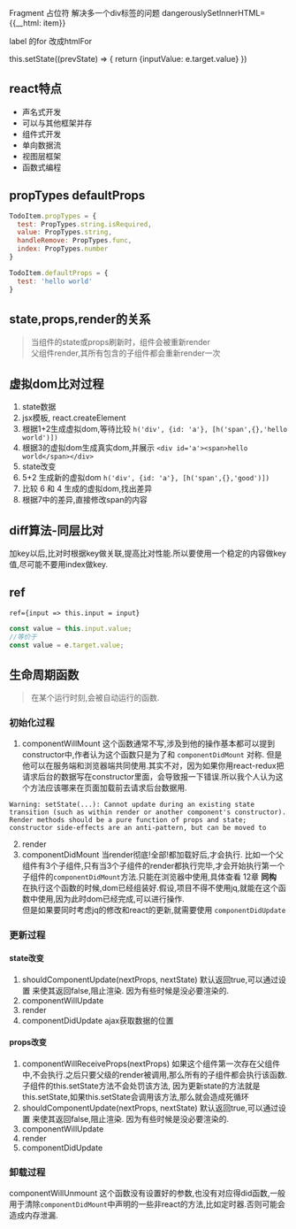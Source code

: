 Fragment 占位符 解决多一个div标签的问题
dangerouslySetInnerHTML={{__html: item}}

label 的for 改成htmlFor

this.setState((prevState) => {
    return {inputValue: e.target.value}
})

## react特点
* 声名式开发
* 可以与其他框架并存
* 组件式开发
* 单向数据流
* 视图层框架
* 函数式编程

## propTypes defaultProps
```js
TodoItem.propTypes = {
  test: PropTypes.string.isRequired,
  value: PropTypes.string,
  handleRemove: PropTypes.func,
  index: PropTypes.number
}

TodoItem.defaultProps = {
  test: 'hello world'
}
```

## state,props,render的关系
> 当组件的state或props刷新时，组件会被重新render<br/>
> 父组件render,其所有包含的子组件都会重新render一次

## 虚拟dom比对过程
1. state数据
2. jsx模板, react.createElement
3. 根据1+2生成虚拟dom,等待比较 `h('div', {id: 'a'}, [h('span',{},'hello world')])`
4. 根据3的虚拟dom生成真实dom,并展示 `<div id='a'><span>hello world</span></div>`
5. state改变
6. 5+2 生成新的虚拟dom `h('div', {id: 'a'}, [h('span',{},'good')])`
7. 比较 6 和 4 生成的虚拟dom,找出差异
8. 根据7中的差异,直接修改span的内容

## diff算法-同层比对
加key以后,比对时根据key做关联,提高比对性能.所以要使用一个稳定的内容做key值,尽可能不要用index做key.

## ref
`ref={input => this.input = input}`
```js
const value = this.input.value;
//等价于
const value = e.target.value;
```

## 生命周期函数
> 在某个运行时刻,会被自动运行的函数.

### 初始化过程
1. componentWillMount 这个函数通常不写,涉及到他的操作基本都可以提到constructor中,作者认为这个函数只是为了和 `componentDidMount` 对称. 但是他可以在服务端和浏览器端共同使用.其实不对，因为如果你用react-redux把请求后台的数据写在constructor里面，会导致报一下错误.所以我个人认为这个方法应该哪来在页面加载前去请求后台数据用.
```
Warning: setState(...): Cannot update during an existing state transition (such as within render or another component's constructor). Render methods should be a pure function of props and state; constructor side-effects are an anti-pattern, but can be moved to
```
2. render
3. componentDidMount 当render彻底!全部!都加载好后,才会执行. 比如一个父组件有3个子组件,只有当3个子组件的render都执行完毕,才会开始执行第一个子组件的`componentDidMount`方法.只能在浏览器中使用,具体查看 12章 **同构**<br/>
在执行这个函数的时候,dom已经组装好.假设,项目不得不使用jq,就能在这个函数中使用,因为此时dom已经完成,可以进行操作.<br/>
但是如果要同时考虑jq的修改和react的更新,就需要使用 `componentDidUpdate`

### 更新过程
#### state改变
1. shouldComponentUpdate(nextProps, nextState) 默认返回true,可以通过设置 来使其返回false,阻止渲染. 因为有些时候是没必要渲染的.
2. componentWillUpdate
3. render
4. componentDidUpdate  ajax获取数据的位置
#### props改变
1. componentWillReceiveProps(nextProps) 如果这个组件第一次存在父组件中,不会执行.之后只要父级的render被调用,那么所有的子组件都会执行该函数. 子组件的this.setState方法不会处罚该方法, 因为更新state的方法就是 this.setState,如果this.setState会调用该方法,那么就会造成死循环
2. shouldComponentUpdate(nextProps, nextState) 默认返回true,可以通过设置 来使其返回false,阻止渲染. 因为有些时候是没必要渲染的.
3. componentWillUpdate
4. render
5. componentDidUpdate

### 卸载过程
componentWillUnmount 这个函数没有设置好的参数,也没有对应得did函数,一般用于清除`componentDidMount`中声明的一些非react的方法,比如定时器.否则可能会造成内存泄漏.